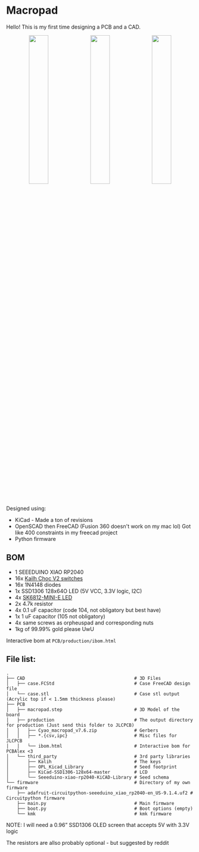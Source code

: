 # Macropad
Hello! This is my first time designing a PCB and a CAD.

<p align="middle">
    <img src="https://cloud-fwkk14f6r-hack-club-bot.vercel.app/0screenshot_2024-10-09_at_9.59.15_pm.png" width="32%"/>
    <img src="https://cloud-fwkk14f6r-hack-club-bot.vercel.app/1screenshot_2024-10-09_at_9.58.53_pm.png" width="32%"/>
    <img src="https://cloud-3jqi500oq-hack-club-bot.vercel.app/2screenshot_2024-10-06_at_3.43.34_pm.png" width="32%"/>
</p>

Designed using:

- KiCad - Made a ton of revisions
- OpenSCAD then FreeCAD (Fusion 360 doesn't work on my mac lol) Got like 400 constraints in my freecad project
- Python firmware

## BOM
- 1 SEEEDUINO XIAO RP2040
- 16x [Kailh Choc V2 switches](https://www.kailh.net/products/kailh-choc-v2-low-profile-switch-set)
- 16x 1N4148 diodes
- 1x SSD1306 128x64O LED (5V VCC, 3.3V logic, I2C)
- 4x [SK6812-MINI-E LED](https://www.adafruit.com/product/4960)
- 2x 4.7k resistor
- 4x 0.1 uF capacitor (code 104, not obligatory but best have)
- 1x 1 uF capacitor (105 not obligatory)
- 4x same screws as orpheuspad and corresponding nuts
- 1kg of 99.99% gold please UwU

Interactive bom at `PCB/production/ibom.html`

## File list:

```
.
├── CAD                                         # 3D Files
│   ├── case.FCStd                              # Case FreeCAD design file
│   └── case.stl                                # Case stl output (Acrylic top if < 1.5mm thickness please)
├── PCB
│   ├── macropad.step                           # 3D Model of the board
│   ├── production                              # The output directory for production (Just send this folder to JLCPCB)
│   │   ├── Cyao_macropad_v7.6.zip              # Gerbers
│   │   ├── *.{csv,ipc}                         # Misc files for JLCPCB
│   │   └── ibom.html                           # Interactive bom for PCBAlex <3
│   └── third_party                             # 3rd party libraries
│       ├── Kalih                               # The keys
│       ├── OPL_Kicad_Library                   # Seed footprint
│       ├── KiCad-SSD1306-128x64-master         # LCD
│       └── Seeeduino-xiao-rp2040-KiCAD-Library # Seed schema
└── firmware                                    # Directory of my own firmware
    ├── adafruit-circuitpython-seeeduino_xiao_rp2040-en_US-9.1.4.uf2 # Circuitpython firmware
    ├── main.py                                 # Main firmware
    ├── boot.py                                 # Boot options (empty)
    └── kmk                                     # kmk firmware
```

NOTE: I will need a 0.96” SSD1306 OLED screen that accepts 5V with 3.3V logic

The resistors are allso probably optional - but suggested by reddit

